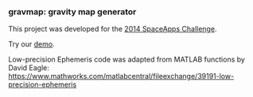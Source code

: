 ### gravmap: gravity map generator

This project was developed for the
[2014 SpaceApps Challenge](https://2014.spaceappschallenge.org/project/lunar-force-mapping/).

Try our [demo](http://gravmap.atolm.net/).

Low-precision Ephemeris code was adapted from MATLAB functions by David Eagle:
https://www.mathworks.com/matlabcentral/fileexchange/39191-low-precision-ephemeris

